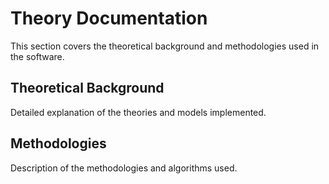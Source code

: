 # Theory Documentation

This section covers the theoretical background and methodologies used in the software.

## Theoretical Background

Detailed explanation of the theories and models implemented.

## Methodologies

Description of the methodologies and algorithms used.
